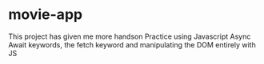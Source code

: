 # movie-app

This project has given me more handson 
Practice using Javascript Async Await keywords,
the fetch keyword and manipulating the DOM entirely
with JS
